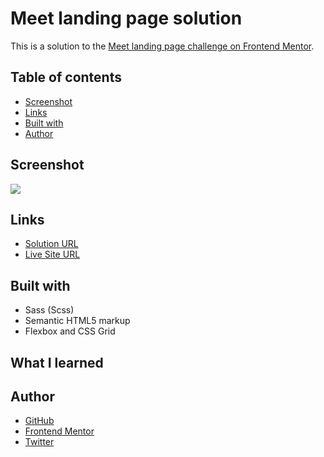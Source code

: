 # Meet landing page solution

This is a solution to the [Meet landing page challenge on Frontend Mentor](https://www.frontendmentor.io/challenges/meet-landing-page-rbTDS6OUR).

## Table of contents

-   [Screenshot](#screenshot)
-   [Links](#links)
-   [Built with](#built-with)
-   [Author](#author)

## Screenshot

![](./screenshot)

## Links

-   [Solution URL](https://github.com/ionStici/meet-landing-page)
-   [Live Site URL](https://ionstici.github.io/meet-landing-page)

## Built with

-   Sass (Scss)
-   Semantic HTML5 markup
-   Flexbox and CSS Grid

## What I learned

## Author

-   [GitHub](https://github.com/ionStici)
-   [Frontend Mentor](https://www.frontendmentor.io/profile/ionStici)
-   [Twitter](https://twitter.com/ionStici_)
